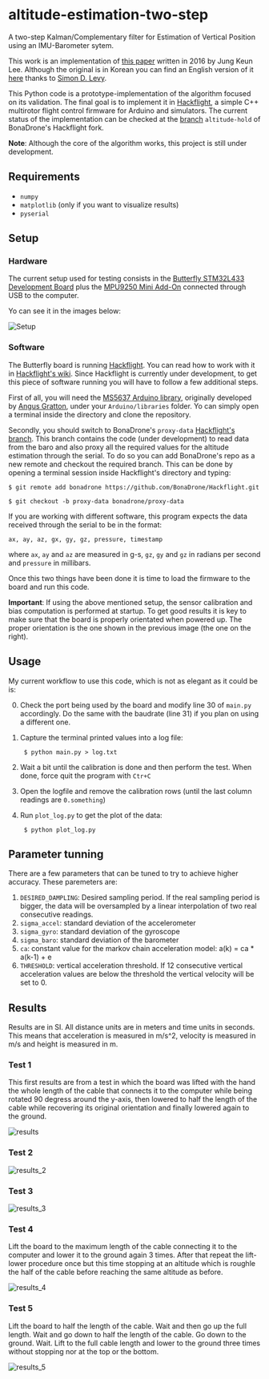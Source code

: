 # altitude-estimation-two-step
A two-step Kalman/Complementary filter for Estimation of Vertical Position using an IMU-Barometer sytem.

This work is an implementation of [this paper](http://www.koreascience.or.kr/article/ArticleFullRecord.jsp?cn=HSSHBT_2016_v25n3_202) written in 2016 by Jung Keun Lee. Although the original is in Korean you can find an English version of it [here](https://home.wlu.edu/~levys/TwoStepFilter.pdf) thanks to [Simon D. Levy](http://home.wlu.edu/~levys/).

This Python code is a prototype-implementation of the algorithm focused on its validation. The final goal is to implement it in [Hackflight](https://github.com/simondlevy/Hackflight), a simple C++ multirotor flight control firmware for Arduino and simulators. The current status of the implementation can be checked at the [branch](https://github.com/BonaDrone/Hackflight/tree/altitude-hold) `altitude-hold` of BonaDrone's Hackflight fork. 

**Note**: Although the core of the algorithm works, this project is still under development.

## Requirements

* `numpy`
* `matplotlib` (only if you want to visualize results)
* `pyserial`

## Setup

### Hardware

The current setup used for testing consists in the [Butterfly STM32L433 Development Board](https://www.tindie.com/products/TleraCorp/butterfly-stm32l433-development-board/) plus the [MPU9250 Mini Add-On](https://www.tindie.com/products/onehorse/mpu9250-teensy-3x-add-on-shields/) connected through USB to the computer.

Yo can see it in the images below:

![Setup](https://github.com/juangallostra/altitude-estimation-two-step/blob/master/images/bottom_top.png)

### Software

The Butterfly board is running [Hackflight](https://github.com/simondlevy/Hackflight). You can read how to work with it in [Hackflight's wiki](https://github.com/simondlevy/Hackflight/wiki). Since Hackflight is currently under development, to get this piece of software running you will have to follow a few additional steps.

First of all, you will need the [MS5637 Arduino library](https://github.com/BonaDrone/MS5637), originally developed by [Angus Gratton](https://github.com/projectgus), under your `Arduino/libraries` folder. Yo can simply open a terminal inside the directory and clone the repository.

Secondly, you should switch to BonaDrone's `proxy-data` [Hackflight's branch](https://github.com/BonaDrone/Hackflight/tree/proxy-data). This branch contains the code (under development) to read data from the baro and also proxy all the required values for the altitude estimation through the serial. To do so you can add BonaDrone's repo as a new remote and checkout the required branch. This can be done by opening a terminal session inside Hackflight's directory and typing:

`$ git remote add bonadrone https://github.com/BonaDrone/Hackflight.git`

`$ git checkout -b proxy-data bonadrone/proxy-data`

If you are working with different software, this program expects the data received through the serial to be in the format:

`ax, ay, az, gx, gy, gz, pressure, timestamp`

where `ax`, `ay` and `az` are measured in g-s, `gz`, `gy` and `gz` in radians per second and `pressure` in millibars. 

Once this two things have been done it is time to load the firmware to the board and run this code.

**Important**: If using the above mentioned setup, the sensor calibration and bias computation is performed at startup. To get good results it is key to make sure that the board is properly orientated when powered up. The proper orientation is the one shown in the previous image (the one on the right).

## Usage 

My current workflow to use this code, which is not as elegant as it could be is:

0. Check the port being used by the board and modify line 30 of `main.py` accordingly. Do the same with the baudrate (line 31) if you plan on using a different one.

1. Capture the terminal printed values into a log file:

		$ python main.py > log.txt

2. Wait a bit until the calibration is done and then perform the test. When done, force quit the program with `Ctr+C`

3. Open the logfile and remove the calibration rows (until the last column readings are `0.something`)

4. Run `plot_log.py` to get the plot of the data:

		$ python plot_log.py 


## Parameter tunning

There are a few parameters that can be tuned to try to achieve higher accuracy. These paremeters are:

1. `DESIRED_DAMPLING`: Desired sampling period. If the real sampling period is bigger, the data will be oversampled by a linear interpolation of two real consecutive readings.
2. `sigma_accel`: standard deviation of the accelerometer
3. `sigma_gyro`: standard deviation of the gyroscope
4. `sigma_baro`: standard deviation of the barometer
5. `ca`:  constant value for the markov chain acceleration model: a(k) = ca * a(k-1) + e
6. `THRESHOLD`: vertical acceleration threshold. If 12 consecutive vertical acceleration values are below the threshold the vertical velocity will be set to 0.


## Results

Results are in  SI. All distance units are in meters and time units in seconds. This means that acceleration is measured in m/s^2, velocity is measured in m/s and height is measured in m.

### Test 1

This first results are from a test in which the board was lifted with the hand the whole length of the cable that connects it to the computer while being rotated 90 degress around the y-axis, then lowered to half the length of the cable while recovering its original orientation and finally lowered again to the ground.

![results](https://github.com/juangallostra/altitude-estimation-two-step/blob/master/results/log.png)

### Test 2

![results_2](https://github.com/juangallostra/altitude-estimation-two-step/blob/master/results/log_2.png)

### Test 3

![results_3](https://github.com/juangallostra/altitude-estimation-two-step/blob/master/results/log_3.png)

### Test 4

Lift the board to the maximum length of the cable connecting it to the computer and lower it to the ground again 3 times. After that repeat the lift-lower procedure once but this time stopping at an altitude which is roughle the half of the cable before reaching the same altitude as before.

![results_4](https://github.com/juangallostra/altitude-estimation-two-step/blob/master/results/log_4.png)

### Test 5

Lift the board to half the length of the cable. Wait and then go up the full length. Wait and go down to half the length of the cable. Go down to the ground. Wait. Lift to the full cable length and lower to the ground three times without stopping nor at the top or the bottom.

![results_5](https://github.com/juangallostra/altitude-estimation-two-step/blob/master/results/log_5.png)

